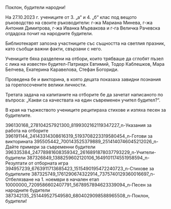 

Поклон, будители народни!

На 27.10.2023 г. учениците от 3. „а“ и 4. „б“ клас под вещото ръководство на своите ръководители: г-жа Мариана Минева, г-жа Антония Димитрова, г-жа Иванка Мървакова и г-га Величка Рачевска отдадоха почит на народните будители. 

Библиотекарят запозна участниците със същността на светлия празник, като съобщи важни факти, свързани с него. 

Учениците бяха разделени на отбори, които трябваше да сглобят пъзел с лика на известен будител-Патриарх Евтимий, Тодор Каблешков, Мара Белчева, Екатерина Каравелова, Стефан Богориди. 

Проведена бе и викторина, в която децата показаха завидни познания за горепосочените велики личности. 

Третата задача на капитаните на отборите бе да зачетат написаното по въпроса: „Какви са качествата на един съвременен учител будител?“. 

В края на тържеството учениците рецитираха стихове и изпяха песен за будителите.

396130168_278104257921300_8199302162119347227_n-Указания за работа на отборите
396191144_24143314308616319_5193708223319580454_n-Готови за викторината
395505442_700143525379889_2514140746045212026_n-Дайте примери за съвременни будители
396335384_24778981608359342_2616891878037793229_n-Учители-будители
387326849_1388259602120106_1649101174551958594_n-Резултати от отборната игра
394957239_6763911713685423_1515490195472240723_n-Стихове за будителите
387325749_1761290674322914_7375740129360016697_n-Отбелязване на 1. ноември в начален етап
10000000_7209586602407791_5678957894623339094_n-Песен за народните будители
387342135_251449527549580_6804029098588965508_n-Поклон, будители!
